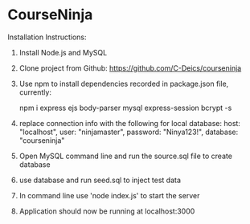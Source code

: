 # CourseNinja

Installation Instructions:

1. Install Node.js and MySQL
2. Clone project from Github: https://github.com/C-Deics/courseninja
3. Use npm to install dependencies recorded in package.json file, currently:

   npm i express ejs body-parser mysql express-session bcrypt -s

4. replace connection info with the following for local database:
   host: "localhost",
   user: "ninjamaster",
   password: "Ninya123!",
   database: "courseninja"

5. Open MySQL command line and run the source.sql file to create database
6. use database and run seed.sql to inject test data
7. In command line use 'node index.js' to start the server
8. Application should now be running at localhost:3000
